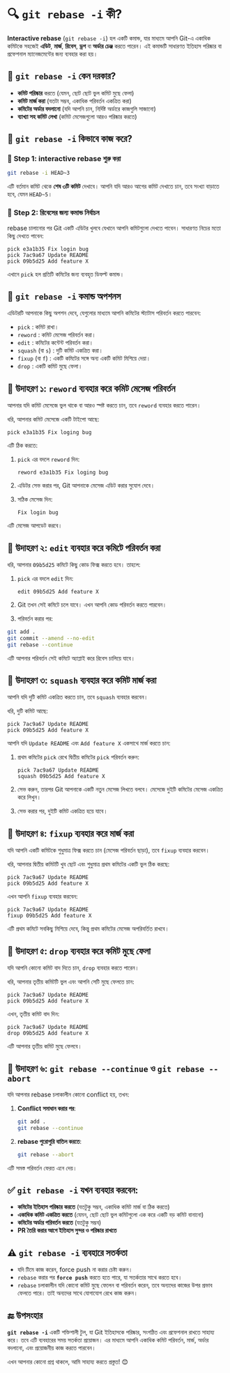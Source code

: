 # 🔍 **`git rebase -i` কী?**

**Interactive rebase** (`git rebase -i`) হল একটি কমান্ড, যার মাধ্যমে আপনি Git-এ একাধিক কমিটকে সহজেই **এডিট**, **মার্জ**, **রিবেস**, **ড্রপ** বা **অর্ডার চেঞ্জ** করতে পারেন। এই কমান্ডটি সাধারণত ইতিহাস পরিষ্কার বা প্রফেশনাল ম্যানেজমেন্টের জন্য ব্যবহার করা হয়।


## 📌 **`git rebase -i` কেন দরকার?**

* **কমিট পরিষ্কার** করতে (যেমন, ছোট ছোট ভুল কমিট মুছে ফেলা)
* **কমিট মার্জ করা** (যতটা সম্ভব, একাধিক পরিবর্তন একত্রিত করা)
* **কমিটের অর্ডার বদলানো** (যদি আপনি চান, নির্দিষ্ট অর্ডারে কাজগুলি সাজানো)
* **ব্যাখ্যা সহ কমিট লেখা** (কমিট মেসেজগুলো আরও পরিষ্কার করতে)


## 📌 **`git rebase -i` কিভাবে কাজ করে?**

### 🌟 **Step 1: interactive rebase শুরু করা**

```bash
git rebase -i HEAD~3
```

এটি বর্তমান কমিট থেকে **শেষ ৩টি কমিট** দেখাবে। আপনি যদি আরও আগের কমিট দেখাতে চান, তবে সংখ্যা বাড়াতে হবে, যেমন `HEAD~5`।

### 🌟 **Step 2: রিবেসের জন্য কমান্ড নির্বাচন**

rebase চালানোর পর Git একটি এডিটর খুলবে যেখানে আপনি কমিটগুলো দেখতে পাবেন। সাধারণত নিচের মতো কিছু দেখতে পাবেন:

```
pick e3a1b35 Fix login bug
pick 7ac9a67 Update README
pick 09b5d25 Add feature X
```

এখানে `pick` হল প্রতিটি কমিটের জন্য ব্যবহৃত ডিফল্ট কমান্ড।


## 📌 **`git rebase -i` কমান্ড অপশনস**

এডিটরটি আপনাকে কিছু অপশন দেবে, যেগুলোর মাধ্যমে আপনি কমিটের স্ট্যাটাস পরিবর্তন করতে পারবেন:

* `pick` : কমিট রাখা।
* `reword` : কমিট মেসেজ পরিবর্তন করা।
* `edit` : কমিটের কন্টেন্ট পরিবর্তন করা।
* `squash` (বা `s`) : দুটি কমিট একত্রিত করা।
* `fixup` (বা `f`) : একটি কমিটের সঙ্গে অন্য একটি কমিট মিশিয়ে দেয়া।
* `drop` : একটি কমিট মুছে ফেলা।


## 🧪 **উদাহরণ ১: `reword` ব্যবহার করে কমিট মেসেজ পরিবর্তন**

আপনার যদি কমিট মেসেজে ভুল থাকে বা আরও স্পষ্ট করতে চান, তবে `reword` ব্যবহার করতে পারেন।

ধরি, আপনার কমিট মেসেজে একটি টাইপো আছে:

```
pick e3a1b35 Fix loging bug
```

এটি ঠিক করতে:

1. `pick` এর বদলে `reword` দিন:

   ```
   reword e3a1b35 Fix loging bug
   ```

2. এডিটর সেভ করার পর, Git আপনাকে মেসেজ এডিট করার সুযোগ দেবে।

3. সঠিক মেসেজ দিন:

   ```
   Fix login bug
   ```

এটি মেসেজ আপডেট করবে।


## 🧪 **উদাহরণ ২: `edit` ব্যবহার করে কমিটে পরিবর্তন করা**

ধরি, আপনার `09b5d25` কমিটে কিছু কোড ফিক্স করতে হবে। তাহলে:

1. `pick` এর বদলে `edit` দিন:

   ```
   edit 09b5d25 Add feature X
   ```

2. Git তখন সেই কমিটে চলে যাবে। এখন আপনি কোড পরিবর্তন করতে পারবেন।

3. পরিবর্তন করার পর:

```bash
git add .
git commit --amend --no-edit
git rebase --continue
```

এটি আপনার পরিবর্তন সেই কমিটে অ্যাপ্লাই করে রিবেস চালিয়ে যাবে।


## 🧪 **উদাহরণ ৩: `squash` ব্যবহার করে কমিট মার্জ করা**

আপনি যদি দুটি কমিট একত্রিত করতে চান, তবে `squash` ব্যবহার করবেন।

ধরি, দুটি কমিট আছে:

```
pick 7ac9a67 Update README
pick 09b5d25 Add feature X
```

আপনি যদি `Update README` এবং `Add feature X` একসাথে মার্জ করতে চান:

1. প্রথম কমিটের `pick` রেখে দ্বিতীয় কমিটের `pick` পরিবর্তন করুন:

   ```
   pick 7ac9a67 Update README
   squash 09b5d25 Add feature X
   ```

2. সেভ করুন, তারপর Git আপনাকে একটি নতুন মেসেজ লিখতে বলবে। মেসেজে দুইটি কমিটের মেসেজ একত্রিত করে লিখুন।

3. সেভ করার পর, দুইটি কমিট একত্রিত হয়ে যাবে।


## 🧪 **উদাহরণ ৪: `fixup` ব্যবহার করে মার্জ করা**

যদি আপনি একটি কমিটকে শুধুমাত্র ফিক্স করতে চান (মেসেজ পরিবর্তন ছাড়া), তবে `fixup` ব্যবহার করবেন।

ধরি, আপনার দ্বিতীয় কমিটটি খুব ছোট এবং শুধুমাত্র প্রথম কমিটের একটি ভুল ঠিক করছে:

```
pick 7ac9a67 Update README
pick 09b5d25 Add feature X
```

এখন আপনি `fixup` ব্যবহার করবেন:

```
pick 7ac9a67 Update README
fixup 09b5d25 Add feature X
```

এটি প্রথম কমিটে সবকিছু মিশিয়ে দেবে, কিন্তু প্রথম কমিটের মেসেজ অপরিবর্তিত রাখবে।


## 🧪 **উদাহরণ ৫: `drop` ব্যবহার করে কমিট মুছে ফেলা**

যদি আপনি কোনো কমিট বাদ দিতে চান, `drop` ব্যবহার করতে পারেন।

ধরি, আপনার তৃতীয় কমিটটি ভুল এবং আপনি সেটি মুছে ফেলতে চান:

```
pick 7ac9a67 Update README
pick 09b5d25 Add feature X
```

এখন, তৃতীয় কমিট বাদ দিন:

```
pick 7ac9a67 Update README
drop 09b5d25 Add feature X
```

এটি আপনার তৃতীয় কমিট মুছে ফেলবে।


## 🧪 **উদাহরণ ৬: `git rebase --continue` ও `git rebase --abort`**

যদি আপনার rebase চলাকালীন কোনো conflict হয়, তখন:

1. **Conflict সমাধান করার পর**:

   ```bash
   git add .
   git rebase --continue
   ```

2. **rebase পুরোপুরি বাতিল করতে**:

   ```bash
   git rebase --abort
   ```

এটি সমস্ত পরিবর্তন ফেরত এনে দেয়।


## ✅ **`git rebase -i` যখন ব্যবহার করবেন:**

* **কমিটের ইতিহাস পরিষ্কার করতে** (যতটুকু সম্ভব, একাধিক কমিট মার্জ বা ঠিক করতে)
* **একাধিক কমিট একত্রিত করতে** (যেমন, ছোট ছোট ভুল কমিটগুলো এক করে একটি বড় কমিট বানানো)
* **কমিটের অর্ডার পরিবর্তন করতে** (যতটুকু সম্ভব)
* **PR তৈরি করার আগে ইতিহাস সুন্দর ও পরিষ্কার রাখতে**


## ⚠️ **`git rebase -i` ব্যবহারে সতর্কতা**

* যদি টিমে কাজ করেন, force push না করার চেষ্টা করুন।
* `rebase` করার পর **`force push`** করতে হতে পারে, যা সতর্কতার সাথে করতে হবে।
* `rebase` চলাকালীন যদি কোনো কমিট মুছে ফেলেন বা পরিবর্তন করেন, তবে অন্যদের কাজের উপর প্রভাব ফেলতে পারে। তাই অন্যদের সাথে যোগাযোগ রেখে কাজ করুন।


## 🔚 **উপসংহার**

**`git rebase -i`** একটি শক্তিশালী টুল, যা Git ইতিহাসকে পরিষ্কার, সংগঠিত এবং প্রফেশনাল রাখতে সাহায্য করে। তবে এটি ব্যবহারের সময় সতর্কতা প্রয়োজন। এর মাধ্যমে আপনি একাধিক কমিট পরিবর্তন, মার্জ, অর্ডার বদলানো, এবং প্রয়োজনীয় কাজ করতে পারবেন।

এখন আপনার কোনো প্রশ্ন থাকলে, আমি সাহায্য করতে প্রস্তুত! 😊
